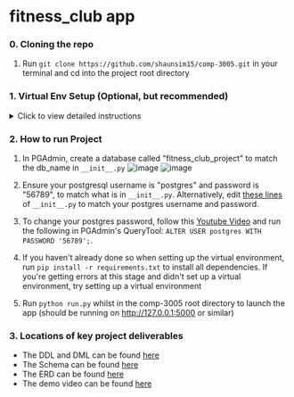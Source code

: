 # fitness_club app

### 0. Cloning the repo

1) Run `git clone https://github.com/shaunsim15/comp-3005.git` in your terminal and cd into the project root directory

### 1. Virtual Env Setup (Optional, but recommended)
<details>
<summary>
Click to view detailed instructions
</summary>

The below instructions are Windows-specific and based on guidance from [FreeCodeCamp](https://www.freecodecamp.org/news/how-to-setup-virtual-environments-in-python/). Similar instructions for different OSes can be found on their website.


1) In Windows Command Prompt, navigate to the root directory of the project folder, and run these commands, one at a time:
```
pip install virtualenv
python -m venv 3005-virtual-env
cd 3005-virtual-env   
cd Scripts
activate.bat
```

2) Then, run "pip list" to confirm you're in a new virtual environment. There should only be 2 libraries that are part of this virtual environment:

```
Package    Version
---------- -------
pip        22.3   
setuptools 65.5.0 

```
3) Once you're in the virtual environment, run:

`pip install -r requirements.txt`

4) If you want to regenerate a `requirements.txt` after having installed more libraries in the current virtual environment, you can run "pip freeze > requirements.txt".

5) To exit the virtual environment, run "deactivate" in the Command line

</details>

### 2. How to run Project

1) In PGAdmin, create a database called "fitness_club_project" to match the db_name in `__init__.py`
![image](https://github.com/shaunsim15/comp-3005/assets/61551217/f5531693-f68e-49f8-be87-c59b9a3ff8b2)
![image](https://github.com/shaunsim15/comp-3005/assets/61551217/30a6615b-8fbf-4e41-bcc3-fd9c69dfdeeb)


2) Ensure your postgresql username is "postgres" and password is "56789", to match what is in `__init__.py`. Alternatively, edit [these lines](https://github.com/shaunsim15/comp-3005/blob/main/fitness_club/__init__.py#L21-L22) of `__init__.py` to match your postgres username and password.
3) To change your postgres password, follow this [Youtube Video](https://www.youtube.com/watch?v=GjLR_qnwFUs) and run the following in PGAdmin's QueryTool: `ALTER USER postgres WITH PASSWORD '56789';`. 
4) If you haven't already done so when setting up the virtual environment, run `pip install -r requirements.txt` to install all dependencies. If you're getting errors at this stage and didn't set up a virtual environment, try setting up a virtual environment
5) Run `python run.py` whilst in the comp-3005 root directory to launch the app (should be running on http://127.0.0.1:5000 or similar)

### 3. Locations of key project deliverables

- The DDL and DML can be found [here](https://github.com/shaunsim15/comp-3005/tree/main/fitness_club/SQL)
- The Schema can be found [here](https://github.com/shaunsim15/comp-3005/blob/main/Team_2_Schema.pdf)
- The ERD can be found [here](https://github.com/shaunsim15/comp-3005/blob/main/Team_2_ERD.pdf)
- The demo video can be found [here](https://youtu.be/J2ayfwEC7Hw?si=ehkjzXtGyfjGzpF_)
